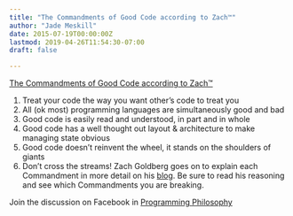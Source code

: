 ```yaml
---
title: "The Commandments of Good Code according to Zach™"
author: "Jade Meskill"
date: 2015-07-19T00:00:00Z
lastmod: 2019-04-26T11:54:30-07:00
draft: false

---
```


[The Commandments of Good Code according to Zach™](http://zachgoldberg.com/2015/07/15/the-commandments-of-good-code-according-to-zach/)

1.  Treat your code the way you want other’s code to treat you
2.  All (ok most) programming languages are simultaneously good and bad
3.  Good code is easily read and understood, in part and in whole
4.  Good code has a well thought out layout &amp; architecture to make managing state obvious
5.  Good code doesn’t reinvent the wheel, it stands on the shoulders of giants
6.  Don’t cross the streams!
Zach Goldberg goes on to explain each Commandment in more detail on his [blog](http://zachgoldberg.com/2015/07/15/the-commandments-of-good-code-according-to-zach/). Be sure to read his reasoning and see which Commandments you are breaking.  

Join the discussion on Facebook in [Programming Philosophy](https://www.facebook.com/groups/programming.philosophy/permalink/973982249318828/)
